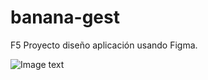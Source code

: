 # banana-gest

F5 Proyecto diseño aplicación usando Figma.

![Image text](https://github.com/raulalhena/banana-gest/main/README.mdPROTOTIPO_DE_BAJO_NIVEL.png)
